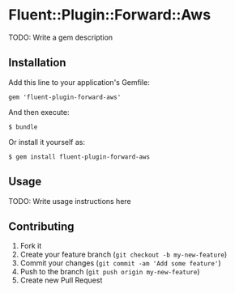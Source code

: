 # Fluent::Plugin::Forward::Aws

TODO: Write a gem description

## Installation

Add this line to your application's Gemfile:

    gem 'fluent-plugin-forward-aws'

And then execute:

    $ bundle

Or install it yourself as:

    $ gem install fluent-plugin-forward-aws

## Usage

TODO: Write usage instructions here

## Contributing

1. Fork it
2. Create your feature branch (`git checkout -b my-new-feature`)
3. Commit your changes (`git commit -am 'Add some feature'`)
4. Push to the branch (`git push origin my-new-feature`)
5. Create new Pull Request
